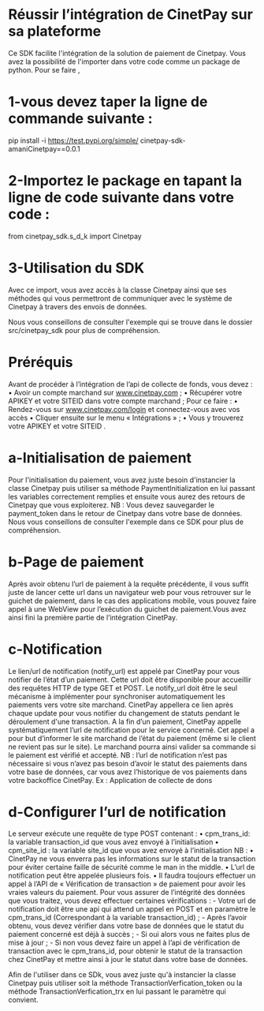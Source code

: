# Réussir l’intégration de CinetPay sur sa plateforme

Ce SDK facilite l'intégration de la solution de paiement de Cinetpay.
Vous avez la possibilité de l'importer dans votre code comme un package de python.
Pour se faire , 

# 1-vous devez taper la ligne de commande suivante :

pip install -i https://test.pypi.org/simple/ cinetpay-sdk-amaniCinetpay==0.0.1

# 2-Importez le package en tapant la ligne de code suivante dans votre code :

from cinetpay_sdk.s_d_k import Cinetpay

# 3-Utilisation du SDK

Avec ce import, vous avez accès à la classe Cinetpay ainsi que ses méthodes qui vous permettront de communiquer avec le système de Cinetpay à travers des envois de données.

Nous vous conseillons de consulter l'exemple qui se trouve dans le dossier src/cinetpay_sdk pour plus de compréhension.



# Préréquis

Avant de procéder à l’intégration de l’api de collecte de fonds, vous devez :
    • Avoir un compte marchand sur www.cinetpay.com ;
    • Récupérer votre APIKEY et votre SITEID dans votre compte marchand ;
Pour ce faire :
    • Rendez-vous sur www.cinetpay.com/login et connectez-vous avec vos accès
    • Cliquer ensuite sur le menu « Intégrations » ;
    • Vous y trouverez votre APIKEY et votre SITEID .

# a-Initialisation de paiement

Pour l'initialisation du paiement, vous avez juste besoin d'instancier la classe Cinetpay puis utiliser 
sa méthode PaymentInitialization en lui passant les variables correctement remplies et ensuite vous aurez 
des retours de Cinetpay que vous exploiterez.
NB : Vous devez sauvegarder le payment_token dans le retour de Cinetpay dans votre base de données.
Nous vous conseillons de consulter l'exemple dans ce SDK pour plus de compréhension.

# b-Page de paiement

Après avoir obtenu l’url de paiement à la requête précédente, il vous suffit juste de lancer cette url dans un
navigateur web pour vous retrouver sur le guichet de paiement, dans le cas des applications mobile, vous
pouvez faire appel à une WebView pour l’exécution du guichet de paiement.Vous avez ainsi fini la première partie de l’intégration CinetPay.

# c-Notification 

Le lien/url de notification (notify_url) est appelé par CinetPay pour vous notifier de l’état d’un paiement.
Cette url doit être disponible pour accueillir des requêtes HTTP de type GET et POST.
Le notify_url doit être le seul mécanisme à implémenter pour synchroniser automatiquement les paiements
vers votre site marchand. CinetPay appellera ce lien après chaque update pour vous notifier du changement
de statuts pendant le déroulement d'une transaction.
A la fin d’un paiement, CinetPay appelle systématiquement l’url de notification pour le service concerné.
Cet appel a pour but d’informer le site marchand de l’état du paiement (même si le client ne revient pas sur
le site). Le marchand pourra ainsi valider sa commande si le paiement est vérifié et accepté.
NB : l’url de notification n’est pas nécessaire si vous n’avez pas besoin d’avoir le statut des paiements dans
votre base de données, car vous avez l’historique de vos paiements dans votre backoffice CinetPay.
Ex : Application de collecte de dons


# d-Configurer l’url de notification

Le serveur exécute une requête de type POST contenant :
    • cpm_trans_id: la variable transaction_id que vous avez envoyé à l’initialisation
    • cpm_site_id : la variable site_id que vous avez envoyé à l’initialisation
NB :
    • CinetPay ne vous enverra pas les informations sur le statut de la transaction pour éviter certaine faille
de sécurité comme le man in the middle.
    • L’url de notification peut être appelée plusieurs fois.
    • Il faudra toujours effectuer un appel à l’API de « Vérification de transaction » de paiement pour
avoir les vraies valeurs du paiement.
Pour vous assurer de l’intégrité des données que vous traitez, vous devez effectuer certaines vérifications :
    - Votre url de notification doit être une api qui attend un appel en POST et en paramètre le
cpm_trans_id (Correspondant à la variable transaction_id) ;
    - Après l’avoir obtenu, vous devez vérifier dans votre base de données que le statut du paiement
concerné est déjà à succès ;
    - Si oui alors vous ne faites plus de mise à jour ;
    - Si non vous devez faire un appel à l’api de vérification de transaction avec le cpm_trans_id, pour
obtenir le statut de la transaction chez CinetPay et mettre ainsi à jour le statut dans votre base de
données.

Afin de l'utiliser dans ce SDk, vous avez juste qu'à instancier la classe Cinetpay puis utiliser soit la méthode
TransactionVerfication_token ou la méthode TransactionVerfication_trx en lui passant le paramètre qui convient.


